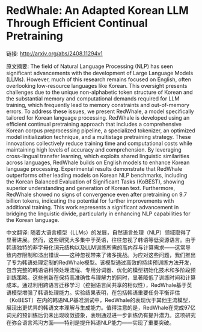 # RedWhale: An Adapted Korean LLM Through Efficient Continual Pretraining

链接: http://arxiv.org/abs/2408.11294v1

原文摘要:
The field of Natural Language Processing (NLP) has seen significant
advancements with the development of Large Language Models (LLMs). However,
much of this research remains focused on English, often overlooking
low-resource languages like Korean. This oversight presents challenges due to
the unique non-alphabetic token structure of Korean and the substantial memory
and computational demands required for LLM training, which frequently lead to
memory constraints and out-of-memory errors. To address these issues, we
present RedWhale, a model specifically tailored for Korean language processing.
RedWhale is developed using an efficient continual pretraining approach that
includes a comprehensive Korean corpus preprocessing pipeline, a specialized
tokenizer, an optimized model initialization technique, and a multistage
pretraining strategy. These innovations collectively reduce training time and
computational costs while maintaining high levels of accuracy and
comprehension. By leveraging cross-lingual transfer learning, which exploits
shared linguistic similarities across languages, RedWhale builds on English
models to enhance Korean language processing. Experimental results demonstrate
that RedWhale outperforms other leading models on Korean NLP benchmarks,
including the Korean Balanced Evaluation of Significant Tasks (KoBEST), showing
superior understanding and generation of Korean text. Furthermore, RedWhale
showed no signs of convergence even after pretraining on 9.7 billion tokens,
indicating the potential for further improvements with additional training.
This work represents a significant advancement in bridging the linguistic
divide, particularly in enhancing NLP capabilities for the Korean language.

中文翻译:
随着大语言模型（LLMs）的发展，自然语言处理（NLP）领域取得了显著进展。然而，这些研究大多集中于英语，往往忽视了韩语等低资源语言。由于韩语独特的非字母化词元结构以及LLM训练所需的高内存与计算需求——这常导致内存限制和溢出错误——这种忽视带来了诸多挑战。为应对这些问题，我们推出了专为韩语处理定制的RedWhale模型。该模型通过高效的持续预训练方法开发，包含完整的韩语语料预处理流程、专用分词器、优化的模型初始化技术和多阶段预训练策略。这些创新在保持高准确性与理解力的同时，显著降低了训练时间和计算成本。通过利用跨语言迁移学习（挖掘语言间共享的相似性），RedWhale基于英语模型增强了韩语处理能力。实验结果表明，在包括韩语重要任务平衡评估（KoBEST）在内的韩语NLP基准测试中，RedWhale的表现优于其他主流模型，展现出更优异的韩语文本理解与生成能力。值得注意的是，RedWhale在完成97亿词元的预训练后仍未出现收敛迹象，表明通过进一步训练仍有提升潜力。这项研究在弥合语言鸿沟方面——特别是提升韩语NLP能力——实现了重要突破。
